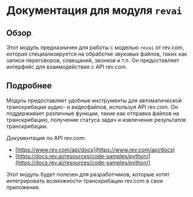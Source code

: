 # Документация для модуля `revai`

## Обзор

Этот модуль предназначен для работы с моделью `revai` от rev.com, которая специализируется на обработке звуковых файлов, таких как записи переговоров, совещаний, звонков и т.п. Он предоставляет интерфейс для взаимодействия с API rev.com.

## Подробнее

Модуль предоставляет удобные инструменты для автоматической транскрибации аудио- и видеофайлов, используя API rev.com. Он поддерживает различные функции, такие как отправка файлов на транскрибацию, получение статуса задач и извлечение результатов транскрибации.

Документация по API rev.com:

*   [https://www.rev.com/api/docs](https://www.rev.com/api/docs)
*   [https://docs.rev.ai/resources/code-samples/python/](https://docs.rev.ai/resources/code-samples/python/)

Этот модуль будет полезен для разработчиков, которые хотят интегрировать возможности транскрибации rev.com в свои приложения.